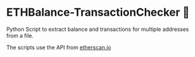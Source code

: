 # ETHBalance-TransactionChecker :rocket: 

Python Script to extract balance and transactions for multiple addresses from a file.

The scripts use the API from [etherscan.io](https://etherscan.io/apis)



